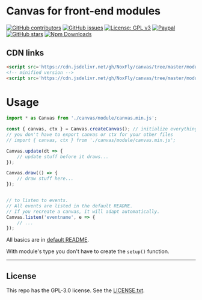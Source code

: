 # Canvas for front-end modules

[![GitHub contributors](https://img.shields.io/github/contributors/NoxFly/canvas.svg)](https://GitHub.com/NoxFly/canvas/graphs/contributors/)
[![GitHub issues](https://img.shields.io/github/issues/NoxFly/canvas.svg)](https://GitHub.com/NoxFly/canvas/issues/)
[![License: GPL v3](https://img.shields.io/badge/License-GPLv3-blue.svg)](https://www.gnu.org/licenses/gpl-3.0)
[![Paypal](https://img.shields.io/badge/paypal-donate-yellow.svg)](https://paypal.me/noxfly)
[![GitHub stars](https://img.shields.io/github/stars/NoxFly/canvas.svg?style=social&label=Star&maxAge=2592000)](https://GitHub.com/NoxFly/canvas/stargazers/)
[![Npm Downloads](https://img.shields.io/npm/dt/@noxfly/canvas.svg?maxAge=3600)](https://img.shields.io/npm/dt/@noxfly/canvas.svg?maxAge=3600)

## CDN links

```html
<script src='https://cdn.jsdelivr.net/gh/NoxFly/canvas/tree/master/module/canvas.js'></script>
<!-- minified version -->
<script src='https://cdn.jsdelivr.net/gh/NoxFly/canvas/tree/master/module/canvas.min.js'></script>
```

# Usage

```js
import * as Canvas from './canvas/module/canvas.min.js';

const { canvas, ctx } = Canvas.createCanvas(); // initialize everything if called for the first time
// you don't have to export canvas or ctx for your other files
// import { canvas, ctx } from './canvas/module/canvas.min.js';

Canvas.update(dt => {
    // update stuff before it draws...
});

Canvas.draw(() => {
    // draw stuff here...
});


// to listen to events.
// All events are listed in the default README.
// If you recreate a canvas, it will adapt automatically.
Canvas.listen('eventname', e => {
    // ...
});
```

All basics are in [default README](https://github.com/NoxFly/canvas#canvas-framework).

With module's type you don't have to create the `setup()` function.

<hr>

## License

This repo has the GPL-3.0 license. See the [LICENSE.txt](https://github.com/NoxFly/canvas/blob/master/LICENSE.txt).